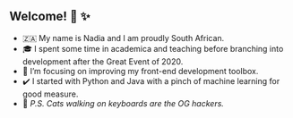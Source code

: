 ## Welcome! :wave: :sparkles:

- 🇿🇦  My name is Nadia and I am proudly South African. 
- 🎓  I spent some time in academica and teaching before branching into development after the Great Event of 2020.
- :seedling: I’m focusing on improving my front-end development toolbox.
- ✔️  I started with Python and Java with a pinch of machine learning for good measure.
- :paw_prints:  _P.S. Cats walking on keyboards are the OG hackers._

<!---
Nadia-JSch/Nadia-JSch is a ✨ special ✨ repository because its `README.md` (this file) appears on your GitHub profile.
You can click the Preview link to take a look at your changes.
--->

